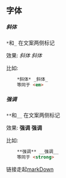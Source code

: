 ## 字体
##### 斜体
 `*`和`_` 在文案两侧标记 
 
效果: *斜体* _斜体_
 
比如:
```html
    *斜体* _斜体_
    等同于 <em>
```
##### 强调
`**`和`__` 在文案两侧标记 
 
效果: **强调** __强调__
 
比如:
```html
    **强调** __强调__
    等同于 <strong>
```
 
链接走起[markDown](https://github.com/younghz/Markdown)
